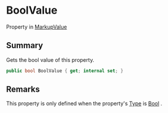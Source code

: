 # BoolValue

Property in [MarkupValue](./)

## Summary

Gets the bool value of this property.

```csharp
public bool BoolValue { get; internal set; }
```

## Remarks

This property is only defined when the property's [Type](yarn.markup.markupvalue.type.md) is [Bool](../yarn.markup.markupvaluetype/yarn.markup.markupvaluetype.bool.md) .
